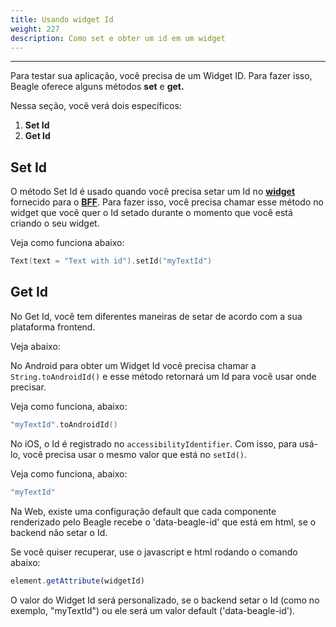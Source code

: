 ```yaml
---
title: Usando widget Id
weight: 227
description: Como set e obter um id em um widget
---
```


---

Para testar sua aplicação, você precisa de um Widget ID. Para fazer isso, Beagle oferece alguns métodos **set** e **get.** 

Nessa seção, você verá dois específicos: 

1. **Set Id**
2. **Get Id**

## Set Id

O método Set Id é usado quando você precisa setar um Id no [**widget**](../../api/widget.md) fornecido para o [**BFF**](../../principais-conceitos.md#backend-for-frontend). Para fazer isso, você precisa chamar esse método no widget que você quer o Id setado durante o momento que você está criando o seu widget. 

Veja como funciona abaixo: 

```kotlin
Text(text = "Text with id").setId("myTextId")
```

## Get Id

No Get Id, você tem diferentes maneiras de setar de acordo com a sua plataforma frontend. 

Veja abaixo: 



No Android para obter um Widget Id você precisa chamar a `String.toAndroidId()` e esse método retornará um Id para você usar onde precisar. 

Veja como funciona, abaixo: 

```kotlin
"myTextId".toAndroidId()
```



No iOS, o Id é registrado no `accessibilityIdentifier`. Com isso, para usá-lo, você precisa usar o mesmo valor que está no `setId()`.

Veja como funciona, abaixo: 

```swift
"myTextId"
```



Na Web, existe uma configuração default que cada componente renderizado pelo Beagle recebe o 'data-beagle-id' que está em html, se o backend não setar o Id. 

Se você quiser recuperar, use o javascript e html rodando o comando abaixo: 

```javascript
element.getAttribute(widgetId)
```

O valor do Widget Id será personalizado, se o backend setar o Id \(como no exemplo, "myTextId"\) ou ele será um valor default  \('data-beagle-id'\).
